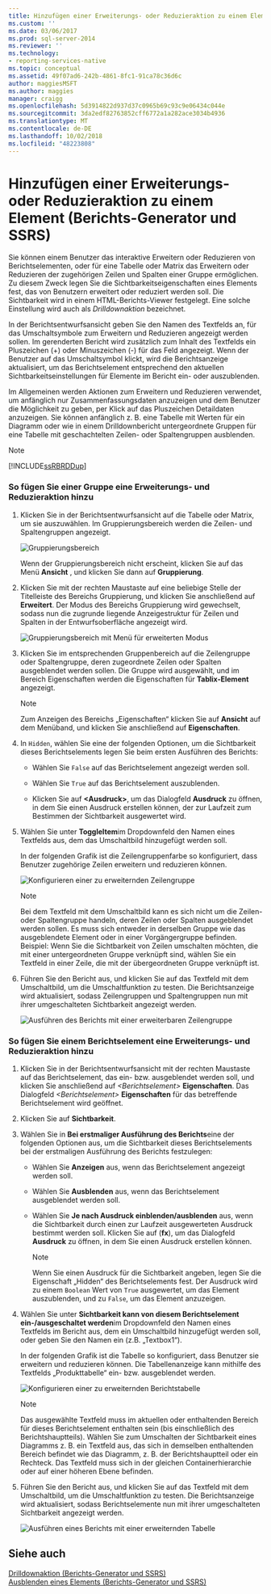 ```yaml
---
title: Hinzufügen einer Erweiterungs- oder Reduzieraktion zu einem Element (Berichts-Generator und SSRS) | Microsoft-Dokumentation
ms.custom: ''
ms.date: 03/06/2017
ms.prod: sql-server-2014
ms.reviewer: ''
ms.technology:
- reporting-services-native
ms.topic: conceptual
ms.assetid: 49f07ad6-242b-4861-8fc1-91ca78c36d6c
author: maggiesMSFT
ms.author: maggies
manager: craigg
ms.openlocfilehash: 5d3914822d937d37c0965b69c93c9e06434c044e
ms.sourcegitcommit: 3da2edf82763852cff6772a1a282ace3034b4936
ms.translationtype: MT
ms.contentlocale: de-DE
ms.lasthandoff: 10/02/2018
ms.locfileid: "48223808"
---
```

# <a name="add-an-expand-or-collapse-action-to-an-item-report-builder-and-ssrs"></a>Hinzufügen einer Erweiterungs- oder Reduzieraktion zu einem Element (Berichts-Generator und SSRS)
  Sie können einem Benutzer das interaktive Erweitern oder Reduzieren von Berichtselementen, oder für eine Tabelle oder Matrix das Erweitern oder Reduzieren der zugehörigen Zeilen und Spalten einer Gruppe ermöglichen. Zu diesem Zweck legen Sie die Sichtbarkeitseigenschaften eines Elements fest, das von Benutzern erweitert oder reduziert werden soll. Die Sichtbarkeit wird in einem HTML-Berichts-Viewer festgelegt. Eine solche Einstellung wird auch als *Drilldownaktion* bezeichnet.  
  
 In der Berichtsentwurfsansicht geben Sie den Namen des Textfelds an, für das Umschaltsymbole zum Erweitern und Reduzieren angezeigt werden sollen. Im gerenderten Bericht wird zusätzlich zum Inhalt des Textfelds ein Pluszeichen (+) oder Minuszeichen (-) für das Feld angezeigt. Wenn der Benutzer auf das Umschaltsymbol klickt, wird die Berichtsanzeige aktualisiert, um das Berichtselement entsprechend den aktuellen Sichtbarkeitseinstellungen für Elemente im Bericht ein- oder auszublenden.  
  
 Im Allgemeinen werden Aktionen zum Erweitern und Reduzieren verwendet, um anfänglich nur Zusammenfassungsdaten anzuzeigen und dem Benutzer die Möglichkeit zu geben, per Klick auf das Pluszeichen Detaildaten anzuzeigen. Sie können anfänglich z. B. eine Tabelle mit Werten für ein Diagramm oder wie in einem Drilldownbericht untergeordnete Gruppen für eine Tabelle mit geschachtelten Zeilen- oder Spaltengruppen ausblenden.  
  
> [!NOTE]  
>  [!INCLUDE[ssRBRDDup](../../includes/ssrbrddup-md.md)]  
  
### <a name="to-add-expand-and-collapse-action-to-a-group"></a>So fügen Sie einer Gruppe eine Erweiterungs- und Reduzieraktion hinzu  
  
1.  Klicken Sie in der Berichtsentwurfsansicht auf die Tabelle oder Matrix, um sie auszuwählen. Im Gruppierungsbereich werden die Zeilen- und Spaltengruppen angezeigt.  
  
     ![Gruppierungsbereich](../media/groupingpane.png "Grouping Pane")  
  
     Wenn der Gruppierungsbereich nicht erscheint, klicken Sie auf das Menü **Ansicht** , und klicken Sie dann auf **Gruppierung**.  
  
2.  Klicken Sie mit der rechten Maustaste auf eine beliebige Stelle der Titelleiste des Bereichs Gruppierung, und klicken Sie anschließend auf **Erweitert**. Der Modus des Bereichs Gruppierung wird gewechselt, sodass nun die zugrunde liegende Anzeigestruktur für Zeilen und Spalten in der Entwurfsoberfläche angezeigt wird.  
  
     ![Gruppierungsbereich mit Menü für erweiterten Modus](../media/groupingpane-advancedmode.png "Grouping Pane with Advanced Mode menu")  
  
3.  Klicken Sie im entsprechenden Gruppenbereich auf die Zeilengruppe oder Spaltengruppe, deren zugeordnete Zeilen oder Spalten ausgeblendet werden sollen. Die Gruppe wird ausgewählt, und im Bereich Eigenschaften werden die Eigenschaften für **Tablix-Element** angezeigt.  
  
    > [!NOTE]  
    >  Zum Anzeigen des Bereichs „Eigenschaften“ klicken Sie auf **Ansicht** auf dem Menüband, und klicken Sie anschließend auf **Eigenschaften**.  
  
4.  In `Hidden`, wählen Sie eine der folgenden Optionen, um die Sichtbarkeit dieses Berichtselements legen Sie beim ersten Ausführen des Berichts:  
  
    -   Wählen Sie `False` auf das Berichtselement angezeigt werden soll.  
  
    -   Wählen Sie `True` auf das Berichtselement auszublenden.  
  
    -   Klicken Sie auf **\<Ausdruck>**, um das Dialogfeld **Ausdruck** zu öffnen, in dem Sie einen Ausdruck erstellen können, der zur Laufzeit zum Bestimmen der Sichtbarkeit ausgewertet wird.  
  
5.  Wählen Sie unter **ToggleItem**im Dropdownfeld den Namen eines Textfelds aus, dem das Umschaltbild hinzugefügt werden soll.  
  
     In der folgenden Grafik ist die Zeilengruppenfarbe so konfiguriert, dass Benutzer zugehörige Zeilen erweitern und reduzieren können.  
  
     ![Konfigurieren einer zu erweiternden Zeilengruppe](../media/expandcollapse-confighiddentoggleitemwithnumbers.png "Configuring a row group to be expanded")  
  
    > [!NOTE]  
    >  Bei dem Textfeld mit dem Umschaltbild kann es sich nicht um die Zeilen- oder Spaltengruppe handeln, deren Zeilen oder Spalten ausgeblendet werden sollen. Es muss sich entweder in derselben Gruppe wie das ausgeblendete Element oder in einer Vorgängergruppe befinden. Beispiel: Wenn Sie die Sichtbarkeit von Zeilen umschalten möchten, die mit einer untergeordneten Gruppe verknüpft sind, wählen Sie ein Textfeld in einer Zeile, die mit der übergeordneten Gruppe verknüpft ist.  
  
6.  Führen Sie den Bericht aus, und klicken Sie auf das Textfeld mit dem Umschaltbild, um die Umschaltfunktion zu testen. Die Berichtsanzeige wird aktualisiert, sodass Zeilengruppen und Spaltengruppen nun mit ihrer umgeschalteten Sichtbarkeit angezeigt werden.  
  
     ![Ausführen des Berichts mit einer erweiterbaren Zeilengruppe](../media/expandcollapse-runreport-rowgroup.png "Running report with expandable row group")  
  
### <a name="to-add-expand-and-collapse-action-to-a-report-item"></a>So fügen Sie einem Berichtselement eine Erweiterungs- und Reduzieraktion hinzu  
  
1.  Klicken Sie in der Berichtsentwurfsansicht mit der rechten Maustaste auf das Berichtselement, das ein- bzw. ausgeblendet werden soll, und klicken Sie anschließend auf *\<Berichtselement>* **Eigenschaften**. Das Dialogfeld *\<Berichtselement>* **Eigenschaften** für das betreffende Berichtselement wird geöffnet.  
  
2.  Klicken Sie auf **Sichtbarkeit**.  
  
3.  Wählen Sie in **Bei erstmaliger Ausführung des Berichts**eine der folgenden Optionen aus, um die Sichtbarkeit dieses Berichtselements bei der erstmaligen Ausführung des Berichts festzulegen:  
  
    -   Wählen Sie **Anzeigen** aus, wenn das Berichtselement angezeigt werden soll.  
  
    -   Wählen Sie **Ausblenden** aus, wenn das Berichtselement ausgeblendet werden soll.  
  
    -   Wählen Sie **Je nach Ausdruck einblenden/ausblenden** aus, wenn die Sichtbarkeit durch einen zur Laufzeit ausgewerteten Ausdruck bestimmt werden soll. Klicken Sie auf (**fx**), um das Dialogfeld **Ausdruck** zu öffnen, in dem Sie einen Ausdruck erstellen können.  
  
        > [!NOTE]  
        >  Wenn Sie einen Ausdruck für die Sichtbarkeit angeben, legen Sie die Eigenschaft „Hidden“ des Berichtselements fest. Der Ausdruck wird zu einem `Boolean` Wert von `True` ausgewertet, um das Element auszublenden, und zu `False`, um das Element anzuzeigen.  
  
4.  Wählen Sie unter **Sichtbarkeit kann von diesem Berichtselement ein-/ausgeschaltet werden**im Dropdownfeld den Namen eines Textfelds im Bericht aus, dem ein Umschaltbild hinzugefügt werden soll, oder geben Sie den Namen ein (z.B. „Textbox1“).  
  
     In der folgenden Grafik ist die Tabelle so konfiguriert, dass Benutzer sie erweitern und reduzieren können. Die Tabellenanzeige kann mithilfe des Textfelds „Produkttabelle“ ein- bzw. ausgeblendet werden.  
  
     ![Konfigurieren einer zu erweiternden Berichtstabelle](../media/expandcollapse-reporttable.png "Configure a report table to be expanded")  
  
    > [!NOTE]  
    >  Das ausgewählte Textfeld muss im aktuellen oder enthaltenden Bereich für dieses Berichtselement enthalten sein (bis einschließlich des Berichtshauptteils). Wählen Sie zum Umschalten der Sichtbarkeit eines Diagramms z. B. ein Textfeld aus, das sich in demselben enthaltenden Bereich befindet wie das Diagramm, z. B. der Berichtshauptteil oder ein Rechteck. Das Textfeld muss sich in der gleichen Containerhierarchie oder auf einer höheren Ebene befinden.  
  
5.  Führen Sie den Bericht aus, und klicken Sie auf das Textfeld mit dem Umschaltbild, um die Umschaltfunktion zu testen. Die Berichtsanzeige wird aktualisiert, sodass Berichtselemente nun mit ihrer umgeschalteten Sichtbarkeit angezeigt werden.  
  
     ![Ausführen eines Berichts mit einer erweiternden Tabelle](../media/expandcollapse-runreport-reporttable.png "Running report with an expanding table")  
  
## <a name="see-also"></a>Siehe auch  
 [Drilldownaktion &#40;Berichts-Generator und SSRS&#41;](drilldown-action-report-builder-and-ssrs.md)   
 [Ausblenden eines Elements (Berichts-Generator und SSRS)](../report-builder/hide-an-item-report-builder-and-ssrs.md)  
  
  
